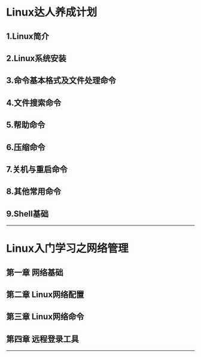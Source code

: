 # Linux达人养成计划

##  1.Linux简介
##  2.Linux系统安装
##  3.命令基本格式及文件处理命令 
##  4.文件搜索命令 
##  5.帮助命令
##  6.压缩命令 
##  7.关机与重启命令 
##  8.其他常用命令 
##  9.Shell基础 
***
# Linux入门学习之网络管理

##  第一章 网络基础
##  第二章 Linux网络配置
##  第三章 Linux网络命令
##  第四章 远程登录工具
***


